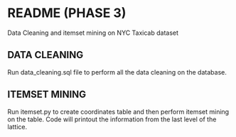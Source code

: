 
# README (PHASE 3)
Data Cleaning and itemset mining on NYC Taxicab dataset 

## DATA CLEANING
Run data_cleaning.sql file to perform all the data cleaning on the database.



## ITEMSET MINING 
Run itemset.py to create coordinates table and then perform itemset mining on the table.
Code will printout the information from the last level of the lattice. 
